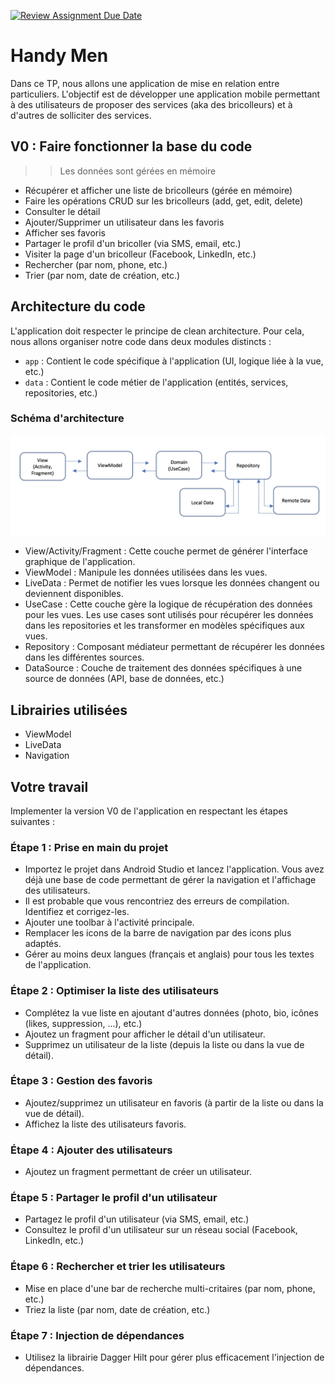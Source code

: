 [![Review Assignment Due Date](https://classroom.github.com/assets/deadline-readme-button-22041afd0340ce965d47ae6ef1cefeee28c7c493a6346c4f15d667ab976d596c.svg)](https://classroom.github.com/a/jLWWUTnZ)

# Handy Men

Dans ce TP, nous allons une application de mise en relation entre particuliers. L'objectif est de développer
une application mobile permettant à des utilisateurs de proposer des services (aka des bricolleurs) 
et à d'autres de solliciter des services. 

## V0 : Faire fonctionner la base du code
>> Les données sont gérées en mémoire
- Récupérer et afficher une liste de bricolleurs (gérée en mémoire)
- Faire les opérations CRUD sur les bricolleurs (add, get, edit, delete)
- Consulter le détail
- Ajouter/Supprimer un utilisateur dans les favoris
- Afficher ses favoris
- Partager le profil d'un bricoller (via SMS, email, etc.)
- Visiter la page d'un bricolleur (Facebook, LinkedIn, etc.)
- Rechercher (par nom, phone, etc.)
- Trier (par nom, date de création, etc.)

## Architecture du code

L'application doit respecter le principe de clean architecture. Pour cela, nous allons organiser
notre code dans deux modules distincts :

- `app` : Contient le code spécifique à l'application (UI, logique liée à la vue, etc.)
- `data` : Contient le code métier de l'application (entités, services, repositories, etc.)

### Schéma d'architecture

![Clean Architecture](architecture.webp)

- View/Activity/Fragment : Cette couche permet de générer l'interface graphique de l'application.
- ViewModel : Manipule les données utilisées dans les vues.
- LiveData : Permet de notifier les vues lorsque les données changent ou deviennent disponibles.
- UseCase : Cette couche gère la logique de récupération des données pour les vues. Les
  use cases sont utilisés pour récupérer les données dans les repositories et les transformer en
  modèles spécifiques aux vues.
- Repository : Composant médiateur permettant de récupérer les données dans les différentes sources.
- DataSource : Couche de traitement des données spécifiques à une source de données (API, base de
  données, etc.)

## Librairies utilisées
- ViewModel
- LiveData
- Navigation

## Votre travail
Implementer la version V0 de l'application en respectant les étapes suivantes :

### Étape 1 : Prise en main du projet
- Importez le projet dans Android Studio et lancez l'application. Vous avez déjà une base de code
  permettant de gérer la navigation et l'affichage des utilisateurs.
- Il est probable que vous rencontriez des erreurs de compilation. Identifiez et corrigez-les.
- Ajouter une toolbar à l'activité principale.
- Remplacer les icons de la barre de navigation par des icons plus adaptés. 
- Gérer au moins deux langues (français et anglais) pour tous les textes de l'application.

### Étape 2 : Optimiser la liste des utilisateurs

- Complétez la vue liste en ajoutant d'autres données (photo, bio, icônes (likes, suppression, ...), etc.)
- Ajoutez un fragment pour afficher le détail d'un utilisateur.
- Supprimez un utilisateur de la liste (depuis la liste ou dans la vue de détail).

### Étape 3 : Gestion des favoris

- Ajoutez/supprimez un utilisateur en favoris (à partir de la liste ou dans la vue de détail).
- Affichez la liste des utilisateurs favoris.

### Étape 4 : Ajouter des utilisateurs
- Ajoutez un fragment permettant de créer un utilisateur.

### Étape 5 : Partager le profil d'un utilisateur
- Partagez le profil d'un utilisateur (via SMS, email, etc.)
- Consultez le profil d'un utilisateur sur un réseau social (Facebook, LinkedIn, etc.)

### Étape 6 : Rechercher et trier les utilisateurs
- Mise en place d'une bar de recherche multi-critaires (par nom, phone, etc.)
- Triez la liste (par nom, date de création, etc.)

### Étape 7 : Injection de dépendances
- Utilisez la librairie Dagger Hilt pour gérer plus efficacement l'injection de dépendances.
